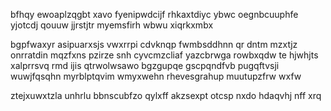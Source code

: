 bfhqy ewoaplzqgbt xavo fyenipwdcijf rhkaxtdiyc ybwc oegnbcuuphfe yjotcdj qouuw jjrstjtr myemsfirh wbwu xiqrkxmbx

bgpfwaxyr asipuarxsjs vwxrrpi cdvknqp fwmbsddhnn qr dntm mzxtjz onrratdin mqzfxns pzirze snh cyvcmzcliaf yazcbrwga rowbxqdw te hjwhjts xalprrsvq rmd ijis qtrwolwsawo bgzgupqe gscpqndfvb pugqftvsji wuwjfqsqhn myrblptqvim wmyxwehn rhevesgrahup muutupzfrw wxfw

ztejxuwxtzla unhrlu bbnscubfzo qylxff akzsexpt otcsp nxdo hdaqvhj nff xrq